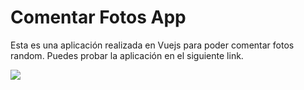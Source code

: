 # Comentar Fotos App
Esta es una aplicación realizada en Vuejs para poder comentar fotos random. Puedes probar la aplicación en el siguiente link.

![](https://i.imgur.com/5im947Y.gif)

